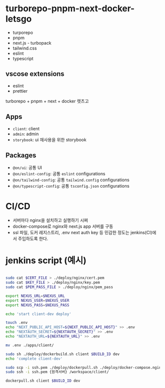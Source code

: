 # turborepo-pnpm-next-docker-letsgo

- turporepo
- pnpm
- next.js - turbopack
- tailwind.css
- eslint
- typescript

## vscose extensions

- eslint
- prettier

turborepo + pnpm + next + docker 렛츠고

## Apps

- `client`: client
- `admin`: admin
- `storybook`: ui 재사용을 위한 storybook

## Packages

- `@on/ui`: 공통 UI
- `@on/eslint-config`: 공통 `eslint` configurations
- `@on/tailwind-config`: 공통 `tailwind.config` configurations
- `@on/typescript-config`: 공통 `tsconfig.json` configurations

# CI/CD

- 서버마다 nginx을 설치하고 실행하기 시쩌
- docker-compose로 nginx와 next.js app 서버를 구동
- ssl 파일, 도커 레지스트리, .env next auth key 등 민감한 정도는 jenkins(CI)에서 주입하도록 한다.

# jenkins script (예시)

```sh

sudo cat $CERT_FILE > ./deploy/nginx/cert.pem
sudo cat $KEY_FILE > ./deploy/nginx/key.pem
sudo cat $PEM_PASS_FILE > ./deploy/nginx/pem_pass

export NEXUS_URL=$NEXUS_URL
export NEXUS_USER=$NEXUS_USER
export NEXUS_PASS=$NEXUS_PASS

echo 'start client-dev deploy'

touch .env
echo "NEXT_PUBLIC_API_HOST=${NEXT_PUBLIC_API_HOST}" >> .env
echo "NEXTAUTH_SECRET=${NEXTAUTH_SECRET}" >> .env
echo "NEXTAUTH_URL=${NEXTAUTH_URL}" >> .env

mv .env ./apps/client/

sudo sh ./deploy/dockerbuild.sh client $BUILD_ID dev
echo 'complete client-dev'

sudo scp -i ssh.pem ./deploy/dockerpull.sh ./deploy/docker-compose.nginx.yml ./apps/oaal-client/docker-compose.yml {원격서버}:/workspace/client
sudo ssh -i ssh.pem {원격서버} /workspace/client/

dockerpull.sh client $BUILD_ID dev
```
